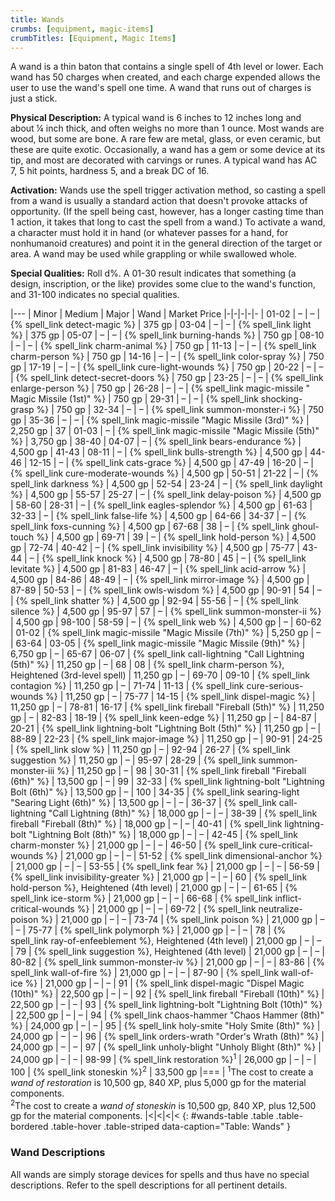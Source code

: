 ```yaml
---
title: Wands
crumbs: [equipment, magic-items]
crumbTitles: [Equipment, Magic Items]
---
```


A wand is a thin baton that contains a single spell of 4th level or lower. Each wand has 50 charges when created, and each charge expended allows the user to use the wand's spell one time. A wand that runs out of charges is just a stick.

**Physical Description:** A typical wand is 6 inches to 12 inches long and about &#188; inch thick, and often weighs no more than 1 ounce. Most wands are wood, but some are bone. A rare few are metal, glass, or even ceramic, but these are quite exotic. Occasionally, a wand has a gem or some device at its tip, and most are decorated with carvings or runes. A typical wand has AC 7, 5 hit points, hardness 5, and a break DC of 16.

**Activation:** Wands use the spell trigger activation method, so casting a spell from a wand is usually a standard action that doesn't provoke attacks of opportunity. (If the spell being cast, however, has a longer casting time than 1 action, it takes that long to cast the spell from a wand.) To activate a wand, a character must hold it in hand (or whatever passes for a hand, for nonhumanoid creatures) and point it in the general direction of the target or area. A wand may be used while grappling or while swallowed whole.

**Special Qualities:** Roll d%. A 01-30 result indicates that something (a design, inscription, or the like) provides some clue to the wand's function, and 31-100 indicates no special qualities.

|---
| Minor | Medium | Major | Wand | Market Price
|-|-|-|-|-
| 01-02 | &ndash; | &ndash; | {% spell_link detect-magic %} | 375 gp
| 03-04 | &ndash; | &ndash; | {% spell_link light %} | 375 gp
| 05-07 | &ndash; | &ndash; | {% spell_link burning-hands %} | 750 gp
| 08-10 | &ndash; | &ndash; | {% spell_link charm-animal %} | 750 gp
| 11-13 | &ndash; | &ndash; | {% spell_link charm-person %} | 750 gp
| 14-16 | &ndash; | &ndash; | {% spell_link color-spray %} | 750 gp
| 17-19 | &ndash; | &ndash; | {% spell_link cure-light-wounds %} | 750 gp
| 20-22 | &ndash; | &ndash; | {% spell_link detect-secret-doors %} | 750 gp
| 23-25 | &ndash; | &ndash; | {% spell_link enlarge-person %} | 750 gp
| 26-28 | &ndash; | &ndash; | {% spell_link magic-missile " Magic Missile (1st)" %} | 750 gp
| 29-31 | &ndash; | &ndash; | {% spell_link shocking-grasp %} | 750 gp
| 32-34 | &ndash; | &ndash; | {% spell_link summon-monster-i %} | 750 gp
| 35-36 | &ndash; | &ndash; | {% spell_link magic-missile "Magic Missile (3rd)" %} | 2,250 gp
| 37 | 01-03 | &ndash; | {% spell_link magic-missile "Magic Missile (5th)" %} | 3,750 gp
| 38-40 | 04-07 | &ndash; | {% spell_link bears-endurance %} | 4,500 gp
| 41-43 | 08-11 | &ndash; | {% spell_link bulls-strength %} | 4,500 gp
| 44-46 | 12-15 | &ndash; | {% spell_link cats-grace %} | 4,500 gp
| 47-49 | 16-20 | &ndash; | {% spell_link cure-moderate-wounds %} | 4,500 gp
| 50-51 | 21-22 | &ndash; | {% spell_link darkness %} | 4,500 gp
| 52-54 | 23-24 | &ndash; | {% spell_link daylight %} | 4,500 gp
| 55-57 | 25-27 | &ndash; | {% spell_link delay-poison %} | 4,500 gp
| 58-60 | 28-31 | &ndash; | {% spell_link eagles-splendor %} | 4,500 gp
| 61-63 | 32-33 | &ndash; | {% spell_link false-life %} | 4,500 gp
| 64-66 | 34-37 | &ndash; | {% spell_link foxs-cunning %} | 4,500 gp
| 67-68 | 38 | &ndash; | {% spell_link ghoul-touch %} | 4,500 gp
| 69-71 | 39 | &ndash; | {% spell_link hold-person %} | 4,500 gp
| 72-74 | 40-42 | &ndash; | {% spell_link invisibility %} | 4,500 gp
| 75-77 | 43-44 | &ndash; | {% spell_link knock %} | 4,500 gp
| 78-80 | 45 | &ndash; | {% spell_link levitate %} | 4,500 gp
| 81-83 | 46-47 | &ndash; | {% spell_link acid-arrow %} | 4,500 gp
| 84-86 | 48-49 | &ndash; | {% spell_link mirror-image %} | 4,500 gp
| 87-89 | 50-53 | &ndash; | {% spell_link owls-wisdom %} | 4,500 gp
| 90-91 | 54 | &ndash; | {% spell_link shatter %} | 4,500 gp
| 92-94 | 55-56 | &ndash; | {% spell_link silence %} | 4,500 gp
| 95-97 | 57 | &ndash; | {% spell_link summon-monster-ii %} | 4,500 gp
| 98-100 | 58-59 | &ndash; | {% spell_link web %} | 4,500 gp
| &ndash; | 60-62 | 01-02 | {% spell_link magic-missile "Magic Missile (7th)" %} | 5,250 gp
| &ndash; | 63-64 | 03-05 | {% spell_link magic-missile "Magic Missile (9th)" %} | 6,750 gp
| &ndash; | 65-67 | 06-07 | {% spell_link call-lightning "Call Lightning (5th)" %} | 11,250 gp
| &ndash; | 68 | 08 | {% spell_link charm-person %}, Heightened (3rd-level spell) | 11,250 gp
| &ndash; | 69-70 | 09-10 | {% spell_link contagion %} | 11,250 gp
| &ndash; | 71-74 | 11-13 | {% spell_link cure-serious-wounds %} | 11,250 gp
| &ndash; | 75-77 | 14-15 | {% spell_link dispel-magic %} | 11,250 gp
| &ndash; | 78-81 | 16-17 | {% spell_link fireball "Fireball (5th)" %} | 11,250 gp
| &ndash; | 82-83 | 18-19 | {% spell_link keen-edge %} | 11,250 gp
| &ndash; | 84-87 | 20-21 | {% spell_link lightning-bolt "Lightning Bolt (5th)" %} | 11,250 gp
| &ndash; | 88-89 | 22-23 | {% spell_link major-image %} | 11,250 gp
| &ndash; | 90-91 | 24-25 | {% spell_link slow %} | 11,250 gp
| &ndash; | 92-94 | 26-27 | {% spell_link suggestion %} | 11,250 gp
| &ndash; | 95-97 | 28-29 | {% spell_link summon-monster-iii %} | 11,250 gp
| &ndash; | 98 | 30-31 | {% spell_link fireball "Fireball (6th)" %} | 13,500 gp
| &ndash; | 99 | 32-33 | {% spell_link lightning-bolt "Lightning Bolt (6th)" %} | 13,500 gp
| &ndash; | 100 | 34-35 | {% spell_link searing-light "Searing Light (6th)" %} | 13,500 gp
| &ndash; | &ndash; | 36-37 | {% spell_link call-lightning "Call Lightning (8th)" %} | 18,000 gp
| &ndash; | &ndash; | 38-39 | {% spell_link fireball "Fireball (8th)" %} | 18,000 gp
| &ndash; | &ndash; | 40-41 | {% spell_link lightning-bolt "Lightning Bolt (8th)" %} | 18,000 gp
| &ndash; | &ndash; | 42-45 | {% spell_link charm-monster %} | 21,000 gp
| &ndash; | &ndash; | 46-50 | {% spell_link cure-critical-wounds %} | 21,000 gp
| &ndash; | &ndash; | 51-52 | {% spell_link dimensional-anchor %} | 21,000 gp
| &ndash; | &ndash; | 53-55 | {% spell_link fear %} | 21,000 gp
| &ndash; | &ndash; | 56-59 | {% spell_link invisibility-greater %} | 21,000 gp
| &ndash; | &ndash; | 60 | {% spell_link hold-person %}, Heightened (4th level) | 21,000 gp
| &ndash; | &ndash; | 61-65 | {% spell_link ice-storm %} | 21,000 gp
| &ndash; | &ndash; | 66-68 | {% spell_link inflict-critical-wounds %} | 21,000 gp
| &ndash; | &ndash; | 69-72 | {% spell_link neutralize-poison %} | 21,000 gp
| &ndash; | &ndash; | 73-74 | {% spell_link poison %} | 21,000 gp
| &ndash; | &ndash; | 75-77 | {% spell_link polymorph %} | 21,000 gp
| &ndash; | &ndash; | 78 | {% spell_link ray-of-enfeeblement %}, Heightened (4th level) | 21,000 gp
| &ndash; | &ndash; | 79 | {% spell_link suggestion %}, Heightened (4th level) | 21,000 gp
| &ndash; | &ndash; | 80-82 | {% spell_link summon-monster-iv %} | 21,000 gp
| &ndash; | &ndash; | 83-86 | {% spell_link wall-of-fire %} | 21,000 gp
| &ndash; | &ndash; | 87-90 | {% spell_link wall-of-ice %} | 21,000 gp
| &ndash; | &ndash; | 91 | {% spell_link dispel-magic "Dispel Magic (10th)" %} | 22,500 gp
| &ndash; | &ndash; | 92 | {% spell_link fireball "Fireball (10th)" %} | 22,500 gp
| &ndash; | &ndash; | 93 | {% spell_link lightning-bolt "Lightning Bolt (10th)" %} | 22,500 gp
| &ndash; | &ndash; | 94 | {% spell_link chaos-hammer "Chaos Hammer (8th)" %} | 24,000 gp
| &ndash; | &ndash; | 95 | {% spell_link holy-smite "Holy Smite (8th)" %} | 24,000 gp
| &ndash; | &ndash; | 96 | {% spell_link orders-wrath "Order's Wrath (8th)" %} | 24,000 gp
| &ndash; | &ndash; | 97 | {% spell_link unholy-blight "Unholy Blight (8th)" %} | 24,000 gp
| &ndash; | &ndash; | 98-99 | {% spell_link restoration %}<sup>1</sup> | 26,000 gp
| &ndash; | &ndash; | 100 | {% spell_link stoneskin %}<sup>2</sup> | 33,500 gp
|===
| <sup>1</sup>The cost to create a _wand of restoration_ is 10,500 gp, 840 XP, plus 5,000 gp for the material components.<br><sup>2</sup>The cost to create a _wand of stoneskin_ is 10,500 gp, 840 XP, plus 12,500 gp for the material components. |<|<|<|<
{: #wands-table .table .table-bordered .table-hover .table-striped data-caption="Table: Wands" }

### Wand Descriptions

All wands are simply storage devices for spells and thus have no special descriptions. Refer to the spell descriptions for all pertinent details.
